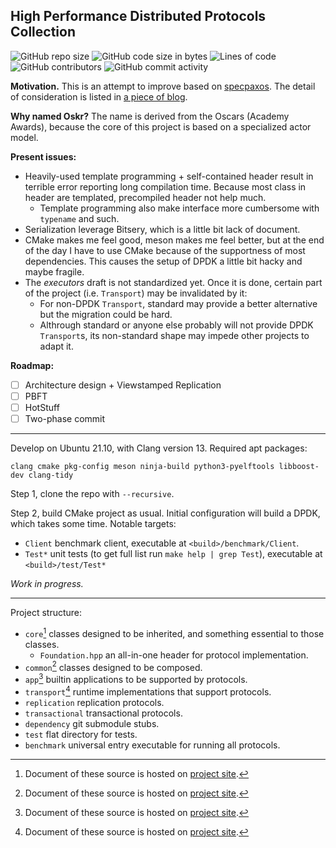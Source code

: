 <!-- prevent doxygen adapt title from below -->
## High Performance Distributed Protocols Collection
![GitHub repo size](https://img.shields.io/github/repo-size/sgdxbc/oskr)
![GitHub code size in bytes](https://img.shields.io/github/languages/code-size/sgdxbc/oskr)
![Lines of code](https://img.shields.io/tokei/lines/github/sgdxbc/oskr)
![GitHub contributors](https://img.shields.io/github/contributors/sgdxbc/oskr)
![GitHub commit activity](https://img.shields.io/github/commit-activity/m/sgdxbc/oskr)

**Motivation.** This is an attempt to improve based on [specpaxos]. The detail 
of consideration is listed in [a piece of blog][sgd-blog].

**Why named Oskr?** The name is derived from the Oscars (Academy Awards), 
because the core of this project is based on a specialized actor model.

**Present issues:**
* Heavily-used template programming + self-contained header result in terrible 
  error reporting long compilation time. Because most class in header are 
  templated, precompiled header not help much.
  * Template programming also make interface more cumbersome with `typename` and
    such.
* Serialization leverage Bitsery, which is a little bit lack of document.
* CMake makes me feel good, meson makes me feel better, but at the end of the
  day I have to use CMake because of the supportness of most dependencies. This
  causes the setup of DPDK a little bit hacky and maybe fragile.
* The *executors* draft is not standardized yet. Once it 
  is done, certain part of the project (i.e. `Transport`) may be invalidated by 
  it:
  * For non-DPDK `Transport`, standard may provide a better alternative but the
    migration could be hard.
  * Althrough standard or anyone else probably will not provide DPDK 
    `Transport`s, its non-standard shape may impede other projects to adapt it.

**Roadmap:**
- [ ] Architecture design + Viewstamped Replication
- [ ] PBFT
- [ ] HotStuff
- [ ] Two-phase commit

[specpaxos]: https://github.com/UWSysLab/specpaxos
[sgd-blog]: https://sgdxbc.github.io/ideas/2021-12-15/p0

----

Develop on Ubuntu 21.10, with Clang version 13. Required apt packages:

```
clang cmake pkg-config meson ninja-build python3-pyelftools libboost-dev clang-tidy
```

Step 1, clone the repo with `--recursive`.

Step 2, build CMake project as usual. Initial configuration will build a DPDK, 
which takes some time. Notable targets:
* `Client` benchmark client, executable at `<build>/benchmark/Client`.
* `Test*` unit tests (to get full list run `make help | grep Test`), executable
  at `<build>/test/Test*`

*Work in progress.*

----

Project structure:
* `core`[^1] classes designed to be inherited, and something essential to those 
  classes.
  * `Foundation.hpp` an all-in-one header for protocol implementation.
* `common`[^1] classes designed to be composed.
* `app`[^1] builtin applications to be supported by protocols.
* `transport`[^1] runtime implementations that support protocols.
* `replication` replication protocols.
* `transactional` transactional protocols.
* `dependency` git submodule stubs.
* `test` flat directory for tests.
* `benchmark` universal entry executable for running all protocols.

[^1]: Document of these source is hosted on [project site][site].

[site]: https://sgdxbc.github.io/oskr
